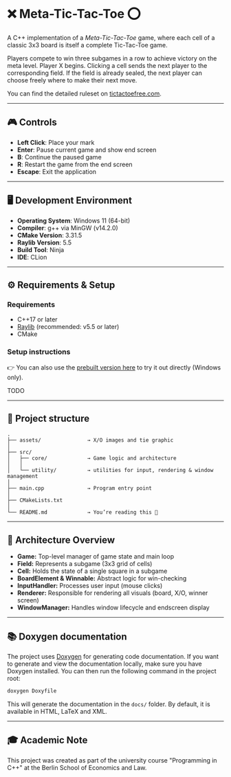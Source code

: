 # ❌ Meta-Tic-Tac-Toe ⭕️

A C++ implementation of a *Meta-Tic-Tac-Toe* game, where each cell of a classic 
3x3 board is itself a complete Tic-Tac-Toe game. 

Players compete to win three subgames in a row to achieve victory on the meta level. Player X begins.
Clicking a cell sends the next player to the corresponding field. If the field is already sealed, the next player can
choose freely where to make their next move.

You can find the detailed ruleset on 
[tictactoefree.com](https://tictactoefree.com/ultimate-tic-tac-toe/rules).

---

## 🎮 Controls

- **Left Click**: Place your mark
- **Enter**: Pause current game and show end screen
- **B**: Continue the paused game
- **R**: Restart the game from the end screen
- **Escape**: Exit the application

---

## 🖥️ Development Environment

- **Operating System**: Windows 11 (64-bit)
- **Compiler**: g++ via MinGW (v14.2.0)
- **CMake Version**: 3.31.5
- **Raylib Version**: 5.5
- **Build Tool**: Ninja
- **IDE**: CLion

---

## ⚙️ Requirements & Setup

### Requirements
- C++17 or later
- [Raylib](https://www.raylib.com/) (recommended: v5.5 or later)
- CMake

### Setup instructions


👉 You can also use the [prebuilt version here](./bin/MetaTicTacToe.exe) to try it out directly (Windows only).

TODO

---

## 📁 Project structure

```
.
├── assets/               → X/O images and tie graphic
│
├── src/
│   ├── core/             → Game logic and architecture
│   │
│   └── utility/          → utilities for input, rendering & window management
│
├── main.cpp              → Program entry point
│
├── CMakeLists.txt
│
└── README.md             → You’re reading this 🎉
```

---

## 🧠 Architecture Overview 

- **Game:** Top-level manager of game state and main loop
- **Field:** Represents a subgame (3x3 grid of cells)
- **Cell:** Holds the state of a single square in a subgame
- **BoardElement & Winnable:** Abstract logic for win-checking
- **InputHandler:** Processes user input (mouse clicks)
- **Renderer:** Responsible for rendering all visuals (board, X/O, winner screen)
- **WindowManager:** Handles window lifecycle and endscreen display

---

## 📚 Doxygen documentation

The project uses [Doxygen](https://www.doxygen.nl/download.html) for generating code documentation. If you want to generate 
and view the documentation locally, make sure you have Doxygen installed. You can then run the following command in the project root:

```bash
doxygen Doxyfile
```

This will generate the documentation in the `docs/` folder. By default, it is available in HTML, LaTeX and XML. 

---

## 🎓 Academic Note

This project was created as part of the university course "Programming in C++" at the
Berlin School of Economics and Law.